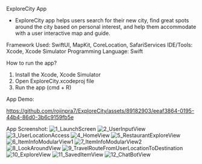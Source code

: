 ExploreCity App
- ExploreCity app helps users search for their new city, find great spots around the city based on personal interest, and help them accommodate with a user interactive map and guide.

Framework Used: SwiftUI, MapKit, CoreLocation, SafariServices
IDE/Tools: Xcode, Xcode Simulator
Programming Language: Swift

How to run the app?
1. Install the Xcode, Xcode Simulator
2. Open ExploreCity.xcodeproj file
3. Run the app (cmd + R)

App Demo:

https://github.com/rojinpra7/ExploreCity/assets/89182903/eeaf3864-0195-44b4-86d0-3b6c9159fb5e



App Screenshot:
![1_LaunchScreen](https://github.com/rojinpra7/ExploreCity/assets/89182903/0dfc3000-bfe8-4943-b7d2-bfa37c26e149)
![2_UserInputView](https://github.com/rojinpra7/ExploreCity/assets/89182903/fea3396a-eb06-4059-9e2d-4c594884744d)
![3_UserLocationAccess](https://github.com/rojinpra7/ExploreCity/assets/89182903/e197941d-ab1a-4d2b-9f9b-2392aa28ed0b)
![4_HomeView](https://github.com/rojinpra7/ExploreCity/assets/89182903/07db129d-7c0a-4188-b95e-f986b4bbba1e)
![5_RestaurantExploreView](https://github.com/rojinpra7/ExploreCity/assets/89182903/342724dd-6031-43cd-b82f-6d2f5ba27798)
![6_ItemInfoModularView1](https://github.com/rojinpra7/ExploreCity/assets/89182903/538ecc93-2968-40bd-82c3-bd3f198e6d36)
![7_ItemInfoModularView2](https://github.com/rojinpra7/ExploreCity/assets/89182903/7873f0d9-e702-480c-8eb4-61181912d124)
![8_LookAroundView](https://github.com/rojinpra7/ExploreCity/assets/89182903/2329c1b3-f925-4765-9708-290c1ffefcbb)
![9_TravelRouteFromUserLocationToDestination](https://github.com/rojinpra7/ExploreCity/assets/89182903/9f6be6e5-83ac-4128-baa8-a51b587cc143)
![10_ExploreView](https://github.com/rojinpra7/ExploreCity/assets/89182903/6b159f8a-62ed-4346-ad7d-f23360156d8f)
![11_SavedItemView](https://github.com/rojinpra7/ExploreCity/assets/89182903/30f89dfa-f073-4d35-b799-18692d748614)
![12_ChatBotView](https://github.com/rojinpra7/ExploreCity/assets/89182903/73e306d4-7793-438e-9f79-3407fe2eea87)










